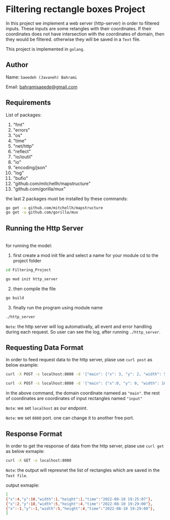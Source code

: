 # Filtering rectangle boxes Project
In this project we implement a web server (http-server) in order to filtered inputs. These inputs are some retangles with their coordinates. If their coordinates does not have intersection with the coordinates of domain, then they would be filtered. otherwise they will be saved in a `Text` file.

This project is implemented in `golang`.


## Author
Name: `Saeedeh (Javaneh) Bahrami`

Email: bahramisaeede@gmail.com


## Requirements
List of packages:
1. "fmt"
2. "errors"
3. "os"
4. "time"
5. "net/http"
6. "reflect"
7. "io/ioutil"
8. "io"
9. "encoding/json"
10. "log"
11. "bufio"
12. "github.com/mitchellh/mapstructure"
13. "github.com/gorilla/mux"


the last 2 packages must be installed by these commands:

```bash
go get -u github.com/mitchellh/mapstructure
go get -u github.com/gorilla/mux

```

## Running the Http Server
<br>for running the model:
1. first create a mod init file and select a name for your module
cd to the project folder 
```bash
cd Filtering_Project
```

```bash
go mod init http_server
```

2. then compile the file
```bash
go build
```

3. finally run the program using module name
```bash
./http_server
```

`Note`: the http server will log automativally, all event and error handling during each request.
So user can see the log, after running `./http_server`.

## Requesting Data Format
In order to feed request data to the http server, plase use `curl post` as below example:
```bash
curl -X POST -s localhost:8080 -d '{"main": {"x": 3, "y": 2, "width": 5, "height": 10},"input": [{"x": 4, "y": 10, "width": 1, "height": 1},{"x": 9, "y": 10,"width": 5, "height": 4}]}'
```


```bash
curl -X POST -s localhost:8080 -d '{"main": {"x":0, "y": 0, "width": 10, "height": 20},"input": [{"x":2, "y": 18, "width": 5, "height": 4},{"x":12, "y": 18, "width": 5, "height": 4},{"x":-1, "y": -1, "width": 5, "height": 4}]}'
```

in the above command, the domain coordinate nameed as `"main"`.
the rest of coordinates are coordinates of input rectangles named `"input"`

`Note`: we set `localhost` as our endpoint.

`Note`: we set `8080` port. one can change it to another free port.




## Response Format
In order to get the response of data from the http server, plase use `curl get` as below exmaple:

```bash
curl -X GET -s localhost:8080
```

`Note`: the output will represnet the list of rectangles which are saved in the `Text file`.

output exmaple:
```bash
[
{"x":4,"y":10,"width":1,"height":1,"time":"2022-08-10 19:25:07"},
{"x":2,"y":18,"width":5,"height":4,"time":"2022-08-10 19:29:00"},
{"x":-1,"y":-1,"width":5,"height":4,"time":"2022-08-10 19:29:00"},
]
```